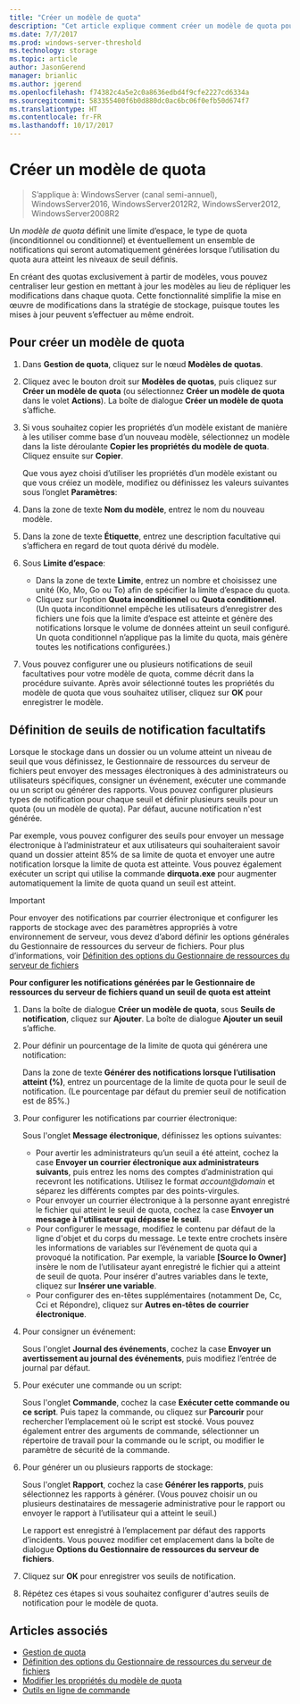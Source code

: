 ```yaml
---
title: "Créer un modèle de quota"
description: "Cet article explique comment créer un modèle de quota pour définir une limite d’espace de stockage"
ms.date: 7/7/2017
ms.prod: windows-server-threshold
ms.technology: storage
ms.topic: article
author: JasonGerend
manager: brianlic
ms.author: jgerend
ms.openlocfilehash: f74382c4a5e2c0a8636edbd4f9cfe2227cd6334a
ms.sourcegitcommit: 583355400f6b0d880dc0ac6bc06f0efb50d674f7
ms.translationtype: HT
ms.contentlocale: fr-FR
ms.lasthandoff: 10/17/2017
---
```

# <a name="create-a-quota-template"></a>Créer un modèle de quota

> S’applique à: WindowsServer (canal semi-annuel), WindowsServer2016, WindowsServer2012R2, WindowsServer2012, WindowsServer2008R2

Un *modèle de quota* définit une limite d’espace, le type de quota (inconditionnel ou conditionnel) et éventuellement un ensemble de notifications qui seront automatiquement générées lorsque l’utilisation du quota aura atteint les niveaux de seuil définis.

En créant des quotas exclusivement à partir de modèles, vous pouvez centraliser leur gestion en mettant à jour les modèles au lieu de répliquer les modifications dans chaque quota. Cette fonctionnalité simplifie la mise en œuvre de modifications dans la stratégie de stockage, puisque toutes les mises à jour peuvent s’effectuer au même endroit.

## <a name="to-create-a-quota-template"></a>Pour créer un modèle de quota

1.  Dans **Gestion de quota**, cliquez sur le nœud **Modèles de quotas**.

2.  Cliquez avec le bouton droit sur **Modèles de quotas**, puis cliquez sur **Créer un modèle de quota** (ou sélectionnez **Créer un modèle de quota** dans le volet **Actions**). La boîte de dialogue **Créer un modèle de quota** s’affiche.

3.  Si vous souhaitez copier les propriétés d’un modèle existant de manière à les utiliser comme base d’un nouveau modèle, sélectionnez un modèle dans la liste déroulante **Copier les propriétés du modèle de quota**. Cliquez ensuite sur **Copier**.

    Que vous ayez choisi d’utiliser les propriétés d’un modèle existant ou que vous créiez un modèle, modifiez ou définissez les valeurs suivantes sous l’onglet **Paramètres**:

4.  Dans la zone de texte **Nom du modèle**, entrez le nom du nouveau modèle.

5.  Dans la zone de texte **Étiquette**, entrez une description facultative qui s’affichera en regard de tout quota dérivé du modèle.

6.  Sous **Limite d’espace**:

    -   Dans la zone de texte **Limite**, entrez un nombre et choisissez une unité (Ko, Mo, Go ou To) afin de spécifier la limite d’espace du quota.
    -   Cliquez sur l’option **Quota inconditionnel** ou **Quota conditionnel**. (Un quota inconditionnel empêche les utilisateurs d’enregistrer des fichiers une fois que la limite d’espace est atteinte et génère des notifications lorsque le volume de données atteint un seuil configuré. Un quota conditionnel n’applique pas la limite du quota, mais génère toutes les notifications configurées.)

7.  Vous pouvez configurer une ou plusieurs notifications de seuil facultatives pour votre modèle de quota, comme décrit dans la procédure suivante. Après avoir sélectionné toutes les propriétés du modèle de quota que vous souhaitez utiliser, cliquez sur **OK** pour enregistrer le modèle.

## <a name="setting-optional-notification-thresholds"></a>Définition de seuils de notification facultatifs

Lorsque le stockage dans un dossier ou un volume atteint un niveau de seuil que vous définissez, le Gestionnaire de ressources du serveur de fichiers peut envoyer des messages électroniques à des administrateurs ou utilisateurs spécifiques, consigner un événement, exécuter une commande ou un script ou générer des rapports. Vous pouvez configurer plusieurs types de notification pour chaque seuil et définir plusieurs seuils pour un quota (ou un modèle de quota). Par défaut, aucune notification n'est générée.

Par exemple, vous pouvez configurer des seuils pour envoyer un message électronique à l’administrateur et aux utilisateurs qui souhaiteraient savoir quand un dossier atteint 85% de sa limite de quota et envoyer une autre notification lorsque la limite de quota est atteinte. Vous pouvez également exécuter un script qui utilise la commande **dirquota.exe** pour augmenter automatiquement la limite de quota quand un seuil est atteint.

> [!Important]
> Pour envoyer des notifications par courrier électronique et configurer les rapports de stockage avec des paramètres appropriés à votre environnement de serveur, vous devez d’abord définir les options générales du Gestionnaire de ressources du serveur de fichiers. Pour plus d’informations, voir [Définition des options du Gestionnaire de ressources du serveur de fichiers](setting-file-server-resource-manager-options.md)

**Pour configurer les notifications générées par le Gestionnaire de ressources du serveur de fichiers quand un seuil de quota est atteint**

1.  Dans la boîte de dialogue **Créer un modèle de quota**, sous **Seuils de notification**, cliquez sur **Ajouter**. La boîte de dialogue **Ajouter un seuil** s’affiche.

2.  Pour définir un pourcentage de la limite de quota qui générera une notification:

    Dans la zone de texte **Générer des notifications lorsque l’utilisation atteint (%)**, entrez un pourcentage de la limite de quota pour le seuil de notification. (Le pourcentage par défaut du premier seuil de notification est de 85%.)

3.  Pour configurer les notifications par courrier électronique:

    Sous l'onglet **Message électronique**, définissez les options suivantes:

    -   Pour avertir les administrateurs qu’un seuil a été atteint, cochez la case **Envoyer un courrier électronique aux administrateurs suivants**, puis entrez les noms des comptes d’administration qui recevront les notifications. Utilisez le format *account@domain* et séparez les différents comptes par des points-virgules.
    -   Pour envoyer un courrier électronique à la personne ayant enregistré le fichier qui atteint le seuil de quota, cochez la case **Envoyer un message à l'utilisateur qui dépasse le seuil**.
    -   Pour configurer le message, modifiez le contenu par défaut de la ligne d'objet et du corps du message. Le texte entre crochets insère les informations de variables sur l’événement de quota qui a provoqué la notification. Par exemple, la variable **\[Source Io Owner\]** insère le nom de l’utilisateur ayant enregistré le fichier qui a atteint de seuil de quota. Pour insérer d'autres variables dans le texte, cliquez sur **Insérer une variable**.
    -   Pour configurer des en-têtes supplémentaires (notamment De, Cc, Cci et Répondre), cliquez sur **Autres en-têtes de courrier électronique**.

4.  Pour consigner un événement:

    Sous l'onglet **Journal des événements**, cochez la case **Envoyer un avertissement au journal des événements**, puis modifiez l’entrée de journal par défaut.

5.  Pour exécuter une commande ou un script:

    Sous l'onglet **Commande**, cochez la case **Exécuter cette commande ou ce script**. Puis tapez la commande, ou cliquez sur **Parcourir** pour rechercher l’emplacement où le script est stocké. Vous pouvez également entrer des arguments de commande, sélectionner un répertoire de travail pour la commande ou le script, ou modifier le paramètre de sécurité de la commande.

6.  Pour générer un ou plusieurs rapports de stockage:

    Sous l'onglet **Rapport**, cochez la case **Générer les rapports**, puis sélectionnez les rapports à générer. (Vous pouvez choisir un ou plusieurs destinataires de messagerie administrative pour le rapport ou envoyer le rapport à l’utilisateur qui a atteint le seuil.)

    Le rapport est enregistré à l’emplacement par défaut des rapports d’incidents. Vous pouvez modifier cet emplacement dans la boîte de dialogue **Options du Gestionnaire de ressources du serveur de fichiers**.

7.  Cliquez sur **OK** pour enregistrer vos seuils de notification.

8.  Répétez ces étapes si vous souhaitez configurer d'autres seuils de notification pour le modèle de quota.

## <a name="see-also"></a>Articles associés

-   [Gestion de quota](quota-management.md)
-    [Définition des options du Gestionnaire de ressources du serveur de fichiers](setting-file-server-resource-manager-options.md)
-   [Modifier les propriétés du modèle de quota](edit-quota-template-properties.md)
-   [Outils en ligne de commande](command-line-tools.md)


